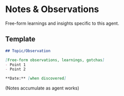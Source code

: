 # Notes & Observations

Free-form learnings and insights specific to this agent.

## Template

```markdown
## Topic/Observation

[Free-form observations, learnings, gotchas]
- Point 1
- Point 2

**Date:** [when discovered]
```

(Notes accumulate as agent works)
